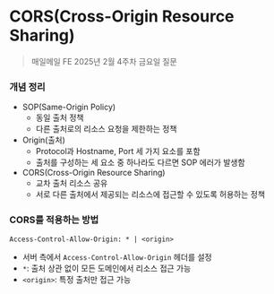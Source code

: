 # CORS(Cross-Origin Resource Sharing)

> 매일메일 FE 2025년 2월 4주차 금요일 질문

### 개념 정리
- SOP(Same-Origin Policy)
    - 동일 출처 정책
    - 다른 출처로의 리소스 요청을 제한하는 정책
- Origin(출처)
    - Protocol과 Hostname, Port 세 가지 요소를 포함
    - 출처를 구성하는 세 요소 중 하나라도 다르면 SOP 에러가 발생함
- CORS(Cross-Origin Resource Sharing) 
    - 교차 출처 리소스 공유
    - 서로 다른 출처에서 제공되는 리소스에 접근할 수 있도록 허용하는 정책

### CORS를 적용하는 방법
```
Access-Control-Allow-Origin: * | <origin>
```
- 서버 측에서 `Access-Control-Allow-Origin` 헤더를 설정
- `*`: 출처 상관 없이 모든 도메인에서 리소스 접근 가능
- `<origin>`: 특정 출처만 접근 가능
